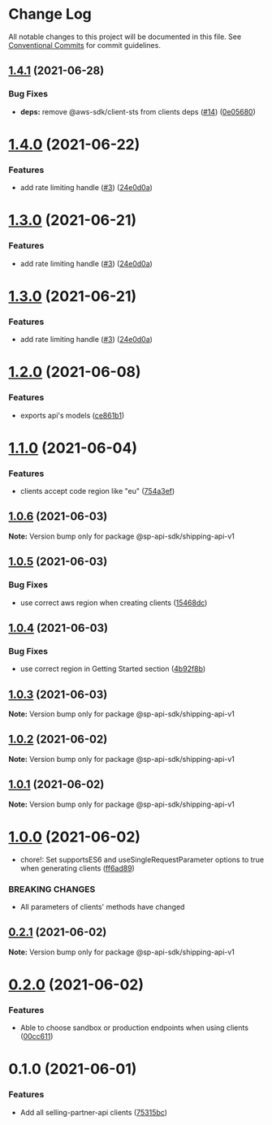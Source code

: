 # Change Log

All notable changes to this project will be documented in this file.
See [Conventional Commits](https://conventionalcommits.org) for commit guidelines.

## [1.4.1](https://github.com/bizon/selling-partner-api-sdk/compare/@sp-api-sdk/shipping-api-v1@1.4.0...@sp-api-sdk/shipping-api-v1@1.4.1) (2021-06-28)


### Bug Fixes

* **deps:** remove @aws-sdk/client-sts from clients deps ([#14](https://github.com/bizon/selling-partner-api-sdk/issues/14)) ([0e05680](https://github.com/bizon/selling-partner-api-sdk/commit/0e056808c6df8aef4059aafc57c8797f717cce49))





# [1.4.0](https://github.com/bizon/selling-partner-api-sdk/compare/@sp-api-sdk/shipping-api-v1@1.2.0...@sp-api-sdk/shipping-api-v1@1.4.0) (2021-06-22)


### Features

* add rate limiting handle ([#3](https://github.com/bizon/selling-partner-api-sdk/issues/3)) ([24e0d0a](https://github.com/bizon/selling-partner-api-sdk/commit/24e0d0a7e7795b2ed72a7ed7163e52e469630f08))





# [1.3.0](https://github.com/bizon/selling-partner-api-sdk/compare/@sp-api-sdk/shipping-api-v1@1.2.0...@sp-api-sdk/shipping-api-v1@1.3.0) (2021-06-21)


### Features

* add rate limiting handle ([#3](https://github.com/bizon/selling-partner-api-sdk/issues/3)) ([24e0d0a](https://github.com/bizon/selling-partner-api-sdk/commit/24e0d0a7e7795b2ed72a7ed7163e52e469630f08))





# [1.3.0](https://github.com/bizon/selling-partner-api-sdk/compare/@sp-api-sdk/shipping-api-v1@1.2.0...@sp-api-sdk/shipping-api-v1@1.3.0) (2021-06-21)


### Features

* add rate limiting handle ([#3](https://github.com/bizon/selling-partner-api-sdk/issues/3)) ([24e0d0a](https://github.com/bizon/selling-partner-api-sdk/commit/24e0d0a7e7795b2ed72a7ed7163e52e469630f08))





# [1.2.0](https://github.com/bizon/selling-partner-api-sdk/compare/@sp-api-sdk/shipping-api-v1@1.1.0...@sp-api-sdk/shipping-api-v1@1.2.0) (2021-06-08)


### Features

* exports api's models ([ce861b1](https://github.com/bizon/selling-partner-api-sdk/commit/ce861b1eca84b257978a2755d8fbaa5a8b821ad2))





# [1.1.0](https://github.com/bizon/selling-partner-api-sdk/compare/@sp-api-sdk/shipping-api-v1@1.0.6...@sp-api-sdk/shipping-api-v1@1.1.0) (2021-06-04)


### Features

* clients accept code region like "eu" ([754a3ef](https://github.com/bizon/selling-partner-api-sdk/commit/754a3ef3e344a3df4d16fd64c365c2971b9f007a))





## [1.0.6](https://github.com/bizon/selling-partner-api-sdk/compare/@sp-api-sdk/shipping-api-v1@1.0.5...@sp-api-sdk/shipping-api-v1@1.0.6) (2021-06-03)

**Note:** Version bump only for package @sp-api-sdk/shipping-api-v1





## [1.0.5](https://github.com/bizon/selling-partner-api-sdk/compare/@sp-api-sdk/shipping-api-v1@1.0.4...@sp-api-sdk/shipping-api-v1@1.0.5) (2021-06-03)


### Bug Fixes

* use correct aws region when creating clients ([15468dc](https://github.com/bizon/selling-partner-api-sdk/commit/15468dc1fa7bf1a85bd69ebc2f3764ce7fc6a9b8))





## [1.0.4](https://github.com/bizon/selling-partner-api-sdk/compare/@sp-api-sdk/shipping-api-v1@1.0.3...@sp-api-sdk/shipping-api-v1@1.0.4) (2021-06-03)


### Bug Fixes

* use correct region in Getting Started section ([4b92f8b](https://github.com/bizon/selling-partner-api-sdk/commit/4b92f8b85a69b7aab18f3562a87aba0b40f5913c))





## [1.0.3](https://github.com/bizon/selling-partner-api-sdk/compare/@sp-api-sdk/shipping-api-v1@1.0.2...@sp-api-sdk/shipping-api-v1@1.0.3) (2021-06-03)

**Note:** Version bump only for package @sp-api-sdk/shipping-api-v1





## [1.0.2](https://github.com/bizon/selling-partner-api-sdk/compare/@sp-api-sdk/shipping-api-v1@1.0.1...@sp-api-sdk/shipping-api-v1@1.0.2) (2021-06-02)

**Note:** Version bump only for package @sp-api-sdk/shipping-api-v1





## [1.0.1](https://github.com/bizon/selling-partner-api-sdk/compare/@sp-api-sdk/shipping-api-v1@1.0.0...@sp-api-sdk/shipping-api-v1@1.0.1) (2021-06-02)

**Note:** Version bump only for package @sp-api-sdk/shipping-api-v1





# [1.0.0](https://github.com/bizon/selling-partner-api-sdk/compare/@sp-api-sdk/shipping-api-v1@0.2.1...@sp-api-sdk/shipping-api-v1@1.0.0) (2021-06-02)


* chore!: Set supportsES6 and useSingleRequestParameter options to true when generating clients ([ff6ad89](https://github.com/bizon/selling-partner-api-sdk/commit/ff6ad89b496dec81f0ce775a50f25615022fcfb2))


### BREAKING CHANGES

* All parameters of clients' methods have changed





## [0.2.1](https://github.com/bizon/selling-partner-api-sdk/compare/@sp-api-sdk/shipping-api-v1@0.2.0...@sp-api-sdk/shipping-api-v1@0.2.1) (2021-06-02)

**Note:** Version bump only for package @sp-api-sdk/shipping-api-v1





# [0.2.0](https://github.com/bizon/selling-partner-api-sdk/compare/@sp-api-sdk/shipping-api-v1@0.1.0...@sp-api-sdk/shipping-api-v1@0.2.0) (2021-06-02)


### Features

* Able to choose sandbox or production endpoints when using clients ([00cc611](https://github.com/bizon/selling-partner-api-sdk/commit/00cc611bcaa6153606c8d918ad6946947d6a50de))





# 0.1.0 (2021-06-01)


### Features

* Add all selling-partner-api clients ([75315bc](https://github.com/bizon/selling-partner-api-sdk/commit/75315bc7681537a7803bf658e69b6bf7d4b6bbe2))
